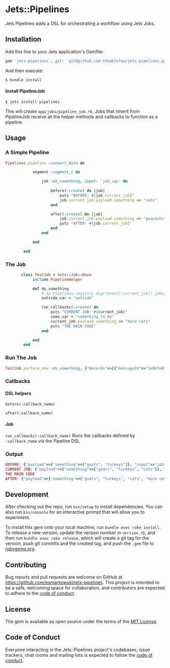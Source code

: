 # Jets::Pipelines

Jets Pipelines adds a DSL for orchestrating a workflow using Jets Jobs. 

## Installation

Add this line to your Jets application's Gemfile:

```ruby
gem 'jets-pipelines', git: 'git@github.com:theablefew/jets-pipelines.git', require: 'pipelines'
```

And then execute:

    $ bundle install

#### Install PipelineJob

    $ jets install pipelines

This will create `app/jobs/pipeline_job.rb`. Jobs that inherit from PipelineJob receive all the helper methods and callbacks to function as a pipeline. 

## Usage


### A Simple Pipeline
```ruby
Pipelines.pipeline :convert_data do

            segment :segment_1 do

                job :do_something, input: 'job_sqs' do
                
                    before(:create) do |job|
                        puts "BEFORE: #{job.current_job}"
                        job.current_job.payload.something << "cats"
                    end

                    after(:create) do |job|
                        job.current_job.payload.something << "peacocks"
                        puts "AFTER: #{job.current_job}"
                    end
                end

            end

        end
```

### The Job
```ruby
       class TestJob < Jets::Job::Base
            include PipelineHelper

            def do_something
                # ap Pipelines.registry.dig(*event[:current_job]).jobs[meth].callbacks
                outside_var = "outside"

                run_callbacks(:create) do
                    puts "CURRENT JOB: #{current_job}"
                    some_var = "something_to_do"
                    current_job.payload.something << "more cats"
                    puts "THE MAIN CODE"
                end

            end
        end
```

### Run The Job
```ruby
TestJob.perform_now :do_something, {"Records"=>[{"messageId"=>"1e0bfe01-f9df-46c0-8d86-2fd898e4dee9", "receiptHandle"=>"AQEBgxVw0hjHeNKB1brir4hr0Fxvz4ERJIqd7bP/iHw82/+UUx/r4W0KG3FSiEA4A+Vk0oS8dT6W8be/Bn7eJjKspZfW2KzC0xzsCmS+BihySk1SX9FM5SW1rFd3bFWYtT6s7pOX2inaU/THtn7Envp5Rs+zehmNIspnLPZkf9h3RFSQk12xaVaOmCQnHtz9o8uKIXwMEwn5IhlJgC0DIuM1v8NZK8Hc65b4xpf09vf01LEA/XdXm24SjfJ0fl7ev2rBXtkMitAfNmKd8x0fcbG3O7H7wB+CIKR4+QvGcI6u9QuAdPU5MpIJ46niJmrtnIx70S5Go1paUYMa77ABBjFWoJkJHvHouuiohEQHdMrH1QSyabNBS2Nw2dikhBcXVtLQW4iH+xNXwLIVUxarAk9EHokh1iGWZsG91whmPaAl0t2Vdfo6Dcm0/6IgXhKcLFIw", "body"=>"{\"current_job\":[\"convert_data\",\"segment_1\"],\"pipeline\":{\"convert_data\":{\"segment_1\":{\"do_something\":{\"payload\":{\"something\":[\"goats\",\"turkeys\"]},\"input\":\"job_sqs\"}}}}}", "attributes"=>{"ApproximateReceiveCount"=>"1", "SentTimestamp"=>"1550605918693", "SenderId"=>"AIDAJTCD6O457Q7BMTLYM", "ApproximateFirstReceiveTimestamp"=>"1550605918704"}, "messageAttributes"=>{}, "md5OfBody"=>"3d635e69eb93fd184b47a31d460ca2b6", "eventSource"=>"aws:sqs", "eventSourceARN"=>"arn:aws:sqs:us-west-2:112233445566:demo-dev-List-3VJ13ADFT5VZ-Waitlist-X35N8JKWZTL3", "awsRegion"=>"us-west-2"}]}
```

### Callbacks

#### DSL helpers
`before(:callback_name)`

`after(:callback_name)`

#### Job 
`run_callbacks(:callback_name)`
Runs the callbacks defined by `:callback_name` via the Pipeline DSL


### Output

```ruby
BEFORE: {"payload"=>{"something"=>["goats", "turkeys"]}, "input"=>"job_sqs"}
CURRENT JOB: {"payload"=>{"something"=>["goats", "turkeys", "cats"]}, "input"=>"job_sqs"}
THE MAIN CODE
AFTER: {"payload"=>{"something"=>["goats", "turkeys", "cats", "more cats", "peacocks"]}, "input"=>"job_sqs"}
```

## Development

After checking out the repo, run `bin/setup` to install dependencies. You can also run `bin/console` for an interactive prompt that will allow you to experiment.

To install this gem onto your local machine, run `bundle exec rake install`. To release a new version, update the version number in `version.rb`, and then run `bundle exec rake release`, which will create a git tag for the version, push git commits and the created tag, and push the `.gem` file to [rubygems.org](https://rubygems.org).

## Contributing

Bug reports and pull requests are welcome on GitHub at https://github.com/esmarkowski/jets-pipelines. This project is intended to be a safe, welcoming space for collaboration, and contributors are expected to adhere to the [code of conduct](https://github.com/esmarkowski/jets-pipelines/blob/master/CODE_OF_CONDUCT.md).

## License

The gem is available as open source under the terms of the [MIT License](https://opensource.org/licenses/MIT).

## Code of Conduct

Everyone interacting in the Jets::Pipelines project's codebases, issue trackers, chat rooms and mailing lists is expected to follow the [code of conduct](https://github.com/esmarkowski/jets-pipelines/blob/master/CODE_OF_CONDUCT.md).

